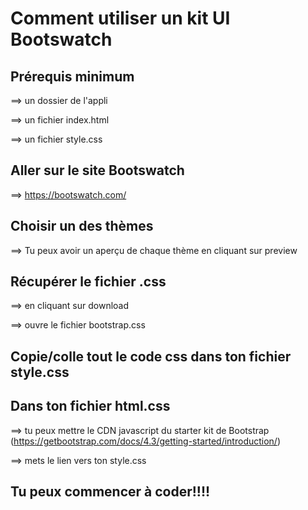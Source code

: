 # Comment utiliser un kit UI Bootswatch

## Prérequis minimum

==> un dossier de l'appli

==> un fichier index.html 

==> un fichier style.css

## Aller sur le site Bootswatch

==> https://bootswatch.com/

## Choisir un des thèmes

==> Tu peux avoir un aperçu de chaque thème en cliquant sur preview 

## Récupérer le fichier .css

==> en cliquant sur download

==> ouvre le fichier bootstrap.css

## Copie/colle tout le code css dans ton fichier style.css 

## Dans ton fichier html.css

==> tu peux mettre le CDN javascript du starter kit de Bootstrap (https://getbootstrap.com/docs/4.3/getting-started/introduction/)

==> mets le lien vers ton style.css

## Tu peux commencer à coder!!!!